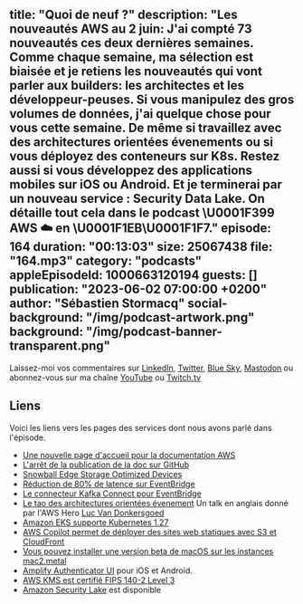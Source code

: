title: "Quoi de neuf ?"
description: "Les nouveautés AWS au 2 juin: J'ai compté 73 nouveautés ces deux dernières semaines. Comme chaque semaine, ma sélection est biaisée et je retiens les nouveautés qui vont parler aux builders: les architectes et les développeur-peuses. Si vous manipulez des gros volumes de données, j'ai quelque chose pour vous cette semaine. De même si travaillez avec des architectures orientées évenements ou si vous déployez des conteneurs sur K8s. Restez aussi si vous développez des applications mobiles sur iOS ou Android. Et je terminerai par un nouveau service : Security Data Lake. On détaille tout cela dans le podcast \U0001F399 AWS ☁️ en \U0001F1EB\U0001F1F7."
episode: 164
duration: "00:13:03"
size: 25067438
file: "164.mp3"
category: "podcasts"
appleEpisodeId: 1000663120194
guests: []
publication: "2023-06-02 07:00:00 +0200"
author: "Sébastien Stormacq"
social-background: "/img/podcast-artwork.png"
background: "/img/podcast-banner-transparent.png"
---

Laissez-moi vos commentaires sur [LinkedIn](https://www.linkedin.com/in/sebastienstormacq/), [Twitter](https://twitter.com/sebsto), [Blue Sky](https://bsky.app/profile/sebsto.bsky.social), [Mastodon](https://awscommunity.social/@sebsto) ou abonnez-vous sur ma chaîne [YouTube](https://www.youtube.com/sebsto) ou [Twitch.tv](https://www.twitch.tv/sebAWS)

## Liens

Voici les liens vers les pages des services dont nous avons parlé dans l'épisode.

- [Une nouvelle page d'accueil pour la documentation AWS](https://docs.aws.amazon.com/)
- [L'arrêt de la publication de la doc sur GitHub](https://aws.amazon.com/blogs/aws/retiring-the-aws-documentation-on-github/)
- [Snowball Edge Storage Optimized Devices](https://aws.amazon.com/blogs/aws/new-snowball-edge-storage-optimized-devices-with-more-storage-and-bandwidth/)
- [Réduction de 80% de latence sur EventBridge](https://aws.amazon.com/about-aws/whats-new/2023/05/improved-end-to-end-latencies-amazon-eventbridge-event-buses/)
- [Le connecteur Kafka Connect pour EventBridge](https://aws.amazon.com/about-aws/whats-new/2023/05/amazon-eventbridge-open-source-connector-kafka-connect/)
- [Le tao des architectures orientées évenement](https://www.youtube.com/watch?v=9r9WDzzTcr0) Un talk en anglais donné par l'AWS Hero [Luc Van Donkersgoed](https://aws.amazon.com/developer/community/heroes/luc-van-donkersgoed/)
- [Amazon EKS supporte Kubernetes 1.27](https://aws.amazon.com/about-aws/whats-new/2023/05/amazon-eks-eks-distro-kubernetes-version-1-27/)
- [AWS Copilot permet de déployer des sites web statiques avec S3 et CloudFront](https://aws.amazon.com/about-aws/whats-new/2023/05/aws-copilot-static-site-pattern-single-page-web-applications/)
- [Vous pouvez installer une version beta de macOS sur les instances mac2.metal](https://aws.amazon.com/about-aws/whats-new/2023/05/amazon-ec2-m1-mac-instances-beta-macos-versions/)
- [Amplify Authenticator UI](https://aws.amazon.com/about-aws/whats-new/2023/05/aws-amplify-authenticator-ul-library-swift-android/) pour iOS et Android.
- [AWS KMS est certifié FIPS 140-2 Level 3](https://aws.amazon.com/about-aws/whats-new/2023/05/aws-kms-hsm-fips-security-level-3/)
- [Amazon Security Lake](https://aws.amazon.com/about-aws/whats-new/2023/05/amazon-security-lake-generally-available/) est disponible